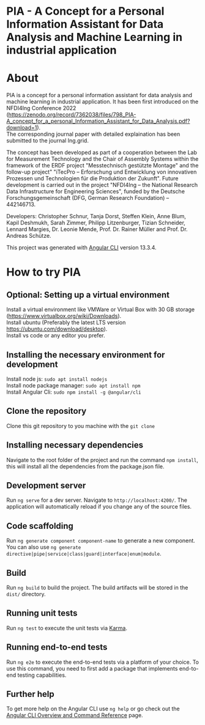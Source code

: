 # PIA - A Concept for a Personal Information Assistant for Data Analysis and Machine Learning in industrial application

# About
PIA is a concept for a personal information assistant for data analysis and machine learning in industrial application. It has been first introduced on the NFDI4Ing Conference 2022 (https://zenodo.org/record/7362038/files/798_PIA-A_concept_for_a_personal_Information_Assistant_for_Data_Analysis.pdf?download=1).\
The corresponding journal paper with detailed explaination has been submitted to the journal Ing.grid.

The concept has been developed as part of a cooperation between the Lab for Measurement Technology and the Chair of Assembly Systems within the framework of the ERDF project "Messtechnisch gestützte Montage" and the follow-up project" "iTecPro – Erforschung und Entwicklung von innovativen Prozessen und Technologien für die Produktion der Zukunft". Future development is carried out in the project "NFDI4Ing – the National Research Data Infrastructure for Engineering Sciences", funded by the Deutsche Forschungsgemeinschaft (DFG, German Research Foundation) – 442146713.

Developers:
Christopher Schnur, Tanja Dorst, Steffen Klein, Anne Blum, Kapil Deshmukh, Sarah Zimmer, Philipp Litzenburger, Tizian Schneider, Lennard Margies, Dr. Leonie Mende, Prof. Dr. Rainer Müller and Prof. Dr. Andreas Schütze.

This project was generated with [Angular CLI](https://github.com/angular/angular-cli) version 13.3.4.

# How to try PIA 
## Optional: Setting up a virtual environment
Install a virtual environment like VMWare or Virtual Box with 30 GB storage (https://www.virtualbox.org/wiki/Downloads).\
Install ubuntu (Preferably the latest LTS version https://ubuntu.com/download/desktop).\
Install vs code or any editor you prefer.

## Installing the necessary environment for development
Install node js: `sudo apt install nodejs`\
Install node package manager: `sudo apt install npm`\
Install Angular Cli: `sudo npm install -g @angular/cli`

## Clone the repository
Clone this git repository to you machine with the `git clone`

## Installing necessary dependencies
Navigate to the root folder of the project and run the command `npm install`, this will install all the dependencies from the package.json file.

## Development server

Run `ng serve` for a dev server. Navigate to `http://localhost:4200/`. The application will automatically reload if you change any of the source files.

## Code scaffolding

Run `ng generate component component-name` to generate a new component. You can also use `ng generate directive|pipe|service|class|guard|interface|enum|module`.

## Build

Run `ng build` to build the project. The build artifacts will be stored in the `dist/` directory.

## Running unit tests

Run `ng test` to execute the unit tests via [Karma](https://karma-runner.github.io).

## Running end-to-end tests

Run `ng e2e` to execute the end-to-end tests via a platform of your choice. To use this command, you need to first add a package that implements end-to-end testing capabilities.

## Further help

To get more help on the Angular CLI use `ng help` or go check out the [Angular CLI Overview and Command Reference](https://angular.io/cli) page.
